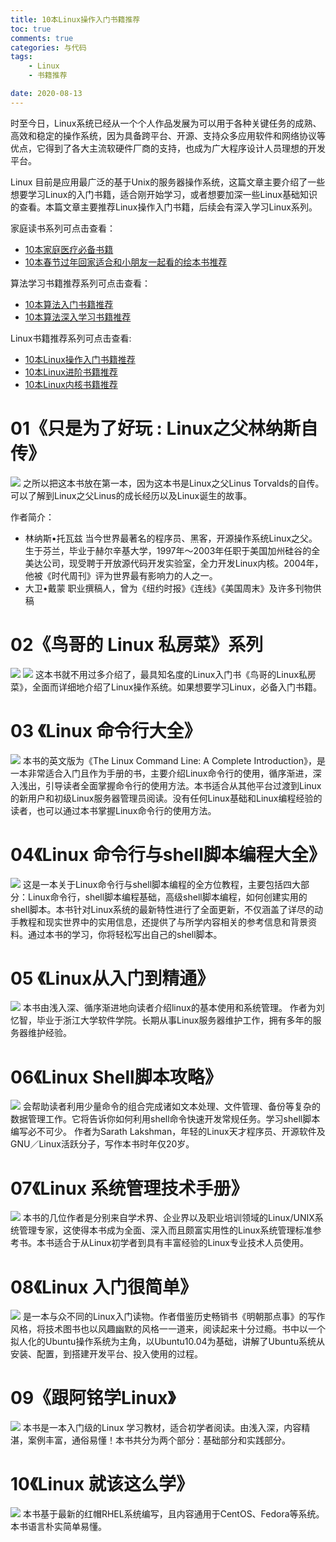```yaml
---
title: 10本Linux操作入门书籍推荐
toc: true
comments: true
categories: 与代码
tags: 
	- Linux
	- 书籍推荐

date: 2020-08-13
---
```


时至今日，Linux系统已经从一个个人作品发展为可以用于各种关键任务的成熟、高效和稳定的操作系统，因为具备跨平台、开源、支持众多应用软件和网络协议等优点，它得到了各大主流软硬件厂商的支持，也成为广大程序设计人员理想的开发平台。

Linux 目前是应用最广泛的基于Unix的服务器操作系统，这篇文章主要介绍了一些想要学习Linux的入门书籍，适合刚开始学习，或者想要加深一些Linux基础知识的查看。本篇文章主要推荐Linux操作入门书籍，后续会有深入学习Linux系列。

家庭读书系列可点击查看：

- [10本家庭医疗必备书籍](https://102no.com/2020/04/23/10-essential-books-for-famil-medicine/)
- [10本春节过年回家适合和小朋友一起看的绘本书推荐](https://102no.com/2021/02/05/10-children-picture-book/)

算法学习书籍推荐系列可点击查看：

- [10本算法入门书籍推荐](https://102no.com/2020/12/03/10-algorithm-books/)
- [10本算法深入学习书籍推荐](https://102no.com/2021/01/25/10-in-depth-algorithm-books/)

Linux书籍推荐系列可点击查看:

- [10本Linux操作入门书籍推荐](https://102no.com/2020/08/13/10-linux-introduction-books/)
- [10本Linux进阶书籍推荐](https://102no.com/2020/08/17/10-linux-advanced-books/)
- [10本Linux内核书籍推荐](https://102no.com/2020/09/01/10-linux-kernel-books/)

# 01《只是为了好玩 : Linux之父林纳斯自传》
![](http://qiniu.102no.com/只是为了好玩.png)
之所以把这本书放在第一本，因为这本书是Linux之父Linus Torvalds的自传。可以了解到Linux之父Linus的成长经历以及Linux诞生的故事。

作者简介：

- 林纳斯•托瓦兹 当今世界最著名的程序员、黑客，开源操作系统Linux之父。生于芬兰，毕业于赫尔辛基大学，1997年～2003年任职于美国加州硅谷的全美达公司，现受聘于开放源代码开发实验室，全力开发Linux内核。2004年，他被《时代周刊》评为世界最有影响力的人之一。
- 大卫•戴蒙 职业撰稿人，曾为《纽约时报》《连线》《美国周末》及许多刊物供稿

# 02《鸟哥的 Linux 私房菜》系列
![](http://qiniu.102no.com/鸟哥的Linux私房菜-基础学习.png)
![](http://qiniu.102no.com/鸟哥的Linux私房菜-服务器架设.png)
这本书就不用过多介绍了，最具知名度的Linux入门书《鸟哥的Linux私房菜》，全面而详细地介绍了Linux操作系统。如果想要学习Linux，必备入门书籍。

# 03 《Linux 命令行大全》
![](http://qiniu.102no.com/Linux命令行大全.png)
本书的英文版为《The Linux Command Line: A Complete Introduction》，是一本非常适合入门且作为手册的书，主要介绍Linux命令行的使用，循序渐进，深入浅出，引导读者全面掌握命令行的使用方法。本书适合从其他平台过渡到Linux的新用户和初级Linux服务器管理员阅读。没有任何Linux基础和Linux编程经验的读者，也可以通过本书掌握Linux命令行的使用方法。

# 04《Linux 命令行与shell脚本编程大全》
![](http://qiniu.102no.com/Linux命令行与shell脚本编程大全.png)
这是一本关于Linux命令行与shell脚本编程的全方位教程，主要包括四大部分：Linux命令行，shell脚本编程基础，高级shell脚本编程，如何创建实用的shell脚本。本书针对Linux系统的最新特性进行了全面更新，不仅涵盖了详尽的动手教程和现实世界中的实用信息，还提供了与所学内容相关的参考信息和背景资料。通过本书的学习，你将轻松写出自己的shell脚本。

# 05 《Linux从入门到精通》
![](http://qiniu.102no.com/Linux从入门到精通.png)
本书由浅入深、循序渐进地向读者介绍linux的基本使用和系统管理。
作者为刘忆智，毕业于浙江大学软件学院。长期从事Linux服务器维护工作，拥有多年的服务器维护经验。

# 06《Linux Shell脚本攻略》
![](http://qiniu.102no.com/LinuxShell脚本攻略.png)
会帮助读者利用少量命令的组合完成诸如文本处理、文件管理、备份等复杂的数据管理工作。它将告诉你如何利用shell命令快速开发常规任务。学习shell脚本编写必不可少。
作者为Sarath Lakshman，年轻的Linux天才程序员、开源软件及GNU／Linux活跃分子，写作本书时年仅20岁。

# 07《Linux 系统管理技术手册》
![](http://qiniu.102no.com/Linux系统管理技术手册.png)
本书的几位作者是分别来自学术界、企业界以及职业培训领域的Linux/UNIX系统管理专家，这使得本书成为全面、深入而且颇富实用性的Linux系统管理标准参考书。本书适合于从Linux初学者到具有丰富经验的Linux专业技术人员使用。

# 08《Linux 入门很简单》
![](http://qiniu.102no.com/Linux入门很简单.png)
是一本与众不同的Linux入门读物。作者借鉴历史畅销书《明朝那点事》的写作风格，将技术图书也以风趣幽默的风格一一道来，阅读起来十分过瘾。书中以一个拟人化的Ubuntu操作系统为主角，以Ubuntu10.04为基础，讲解了Ubuntu系统从安装、配置，到搭建开发平台、投入使用的过程。

# 09《跟阿铭学Linux》
![](http://qiniu.102no.com/跟阿铭学Linux.png)
本书是一本入门级的Linux 学习教材，适合初学者阅读。由浅入深，内容精湛，案例丰富，通俗易懂！本书共分为两个部分：基础部分和实践部分。

# 10《Linux 就该这么学》
![](http://qiniu.102no.com/Linux就该这么学.png)
本书基于最新的红帽RHEL系统编写，且内容通用于CentOS、Fedora等系统。本书语言朴实简单易懂。





